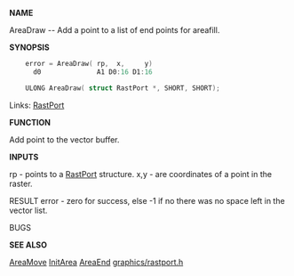 
**NAME**

AreaDraw -- Add a point to a list of end points for areafill.


**SYNOPSIS**

```c
    error = AreaDraw( rp,  x,     y)
      d0              A1 D0:16 D1:16

    ULONG AreaDraw( struct RastPort *, SHORT, SHORT);

```
Links: [RastPort](_00AF.md) 

**FUNCTION**

Add point to the vector buffer.


**INPUTS**

rp      - points to a [RastPort](_00AF.md) structure.
x,y     - are coordinates of a point in the raster.

RESULT
error   - zero for success, else -1 if no there was no space
left in the vector list.

BUGS

**SEE ALSO**

[AreaMove](AreaMove.md) [InitArea](InitArea.md) [AreaEnd](AreaEnd.md) [graphics/rastport.h](_00AF.md)

